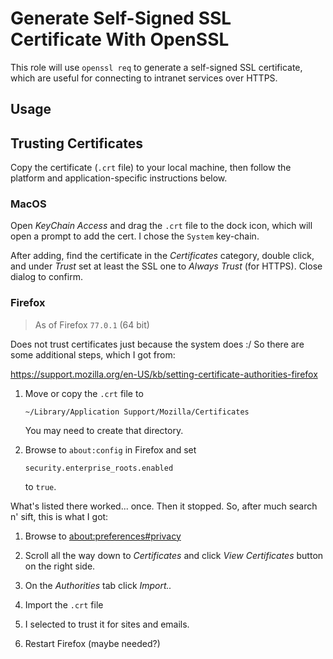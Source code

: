 Generate Self-Signed SSL Certificate With OpenSSL
==============================================================================

This role will use `openssl req` to generate a self-signed SSL certificate,
which are useful for connecting to intranet services over HTTPS.

Usage
------------------------------------------------------------------------------


Trusting Certificates
------------------------------------------------------------------------------

Copy the certificate (`.crt` file) to your local machine, then follow the
platform and application-specific instructions below.

### MacOS ###

Open _KeyChain Access_ and drag the `.crt` file to the dock icon, which will 
open a prompt to add the cert. I chose the `System` key-chain.

After adding, find the certificate in the _Certificates_ category, double click,
and under _Trust_ set at least the SSL one to _Always Trust_ (for HTTPS). Close
dialog to confirm.

### Firefox ###

> As of Firefox `77.0.1` (64 bit)

Does not trust certificates just because the system does :/ So there are some 
additional steps, which I got from:

<https://support.mozilla.org/en-US/kb/setting-certificate-authorities-firefox>

1.  Move or copy the `.crt` file to
    
        ~/Library/Application Support/Mozilla/Certificates
    
    You may need to create that directory.
    
2.  Browse to `about:config` in Firefox and set
    
        security.enterprise_roots.enabled
    
    to `true`.

What's listed there worked... once. Then it stopped. So, after much search n'
sift, this is what I got:

1.  Browse to <about:preferences#privacy>
    
2.  Scroll all the way down to _Certificates_ and click _View Certificates_
    button on the right side.
    
3.  On the _Authorities_ tab click _Import.._
    
4.  Import the `.crt` file
    
5.  I selected to trust it for sites and emails.
    
6.  Restart Firefox (maybe needed?)
